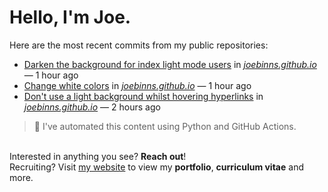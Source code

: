# Hello, I'm Joe.
Here are the most recent commits from my public repositories:<br>
<!--activity_section_start-->
- [Darken the background for index light mode users](https://github.com/joebinns/joebinns.github.io/commit/8c87357809548f110c1d66b8183c067527f862bf) in [*joebinns.github.io*](https://github.com/joebinns/joebinns.github.io) — 1 hour ago
- [Change white colors](https://github.com/joebinns/joebinns.github.io/commit/b6ebd87288aaa72cc73ec511f4264156c7af5997) in [*joebinns.github.io*](https://github.com/joebinns/joebinns.github.io) — 1 hour ago
- [Don't use a light background whilst hovering hyperlinks](https://github.com/joebinns/joebinns.github.io/commit/84240d4419f968810b4989bba4834834a5de844f) in [*joebinns.github.io*](https://github.com/joebinns/joebinns.github.io) — 2 hours ago
<!--activity_section_end-->
> 🚀 I've automated this content using Python  and GitHub Actions.

<br>Interested in anything you see? **Reach out**!<br>
Recruiting? Visit [my website](https://joebinns.com/) to view my **portfolio**, **curriculum vitae** and more.
